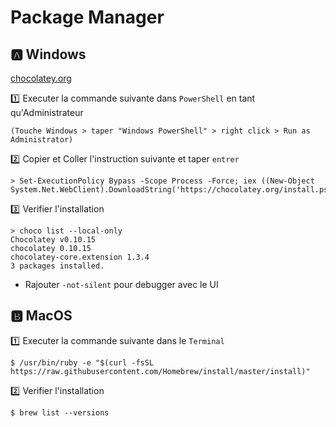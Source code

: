 # Package Manager


## :a: Windows


[chocolatey.org](http://chocolatey.org/)

:one: Executer la commande suivante dans `PowerShell` en tant qu'Administrateur

```
(Touche Windows > taper "Windows PowerShell" > right click > Run as Administrator)
```

:two: Copier et Coller l'instruction suivante et taper `entrer`

```
> Set-ExecutionPolicy Bypass -Scope Process -Force; iex ((New-Object System.Net.WebClient).DownloadString('https://chocolatey.org/install.ps1'))
```

:three: Verifier l'installation

```
> choco list --local-only
Chocolatey v0.10.15
chocolatey 0.10.15
chocolatey-core.extension 1.3.4
3 packages installed.
```


* Rajouter `-not-silent` pour debugger avec le UI




## :b: MacOS


:one: Executer la commande suivante dans le `Terminal`

```
$ /usr/bin/ruby -e "$(curl -fsSL https://raw.githubusercontent.com/Homebrew/install/master/install)"
```

:two: Verifier l'installation

```
$ brew list --versions
```
